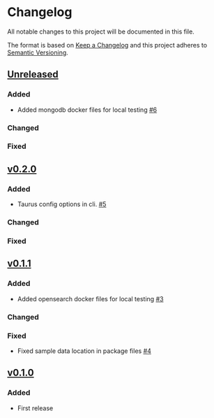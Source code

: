 # Changelog

All notable changes to this project will be documented in this file.

The format is based on [Keep a Changelog](http://keepachangelog.com/en/1.0.0/)
and this project adheres to [Semantic Versioning](http://semver.org/spec/v2.0.0.html).


## [Unreleased]

### Added

- Added mongodb docker files for local testing [#6](https://github.com/Healy-Hyperspatial/stac-api-load-testing/pull/6)

### Changed

### Fixed



## [v0.2.0]

### Added

- Taurus config options in cli. [#5](https://github.com/Healy-Hyperspatial/stac-api-load-testing/pull/5)

### Changed

### Fixed


## [v0.1.1]

### Added

- Added opensearch docker files for local testing [#3](https://github.com/Healy-Hyperspatial/stac-api-load-testing/pull/3)

### Changed

### Fixed

- Fixed sample data location in package files [#4](https://github.com/Healy-Hyperspatial/stac-api-load-testing/pull/4)


## [v0.1.0]

### Added

- First release


[Unreleased]: <https://github.com/stac-utils/stac-fastapi-elasticsearch/tree/v0.2.0...main>
[v0.2.0]: <https://github.com/stac-utils/stac-fastapi-elasticsearch/tree/v0.1.1...v0.2.0>
[v0.1.1]: <https://github.com/stac-utils/stac-fastapi-elasticsearch/tree/v0.1.0...v0.1.1>
[v0.1.0]: <https://github.com/stac-utils/stac-fastapi-elasticsearch/tree/v0.1.0>